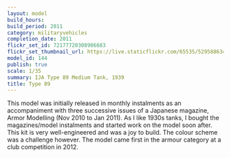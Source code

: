 ```yaml
---
layout: model
build_hours: 
build_period: 2011
category: militaryvehicles
completion_date: 2011
flickr_set_id: 72177720308906683
flickr_set_thumbnail_url: https://live.staticflickr.com/65535/52958863453_24f3ee8b56_m.jpg
model_id: 144
publish: true
scale: 1/35
summary: IJA Type 89 Medium Tank, 1939
title: Type 89
---
```


This model was initially released in monthly instalments as an accompaniment with three successive issues of a Japanese magazine, Armor Modelling (Nov 2010 to Jan 2011). As I like 1930s tanks, I bought the magazines/model instalments and started work on the model soon after. This kit is very well-engineered and was a joy to build. The colour scheme was a challenge however. The model came first in the armour category at a club competition in 2012. 
